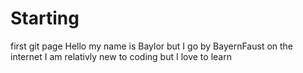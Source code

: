 # Starting
first git page
Hello my name is Baylor but I go by BayernFaust on the internet
I am relativly new to coding but I love to learn
